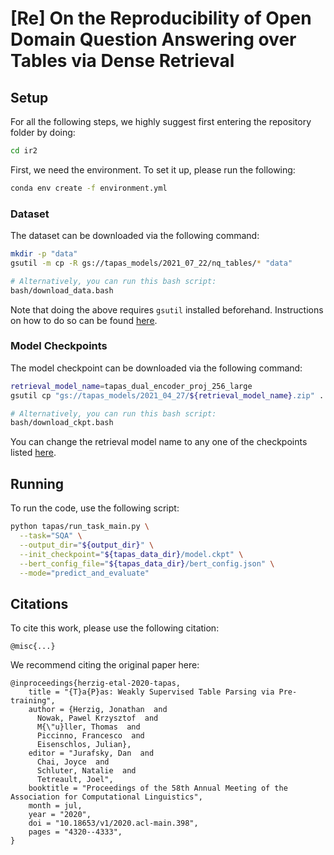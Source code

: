 # **[Re] On the Reproducibility of Open Domain Question Answering over Tables via Dense Retrieval**

## **Setup**

For all the following steps, we highly suggest first entering the repository folder by doing:

```sh
cd ir2
```

First, we need the environment. To set it up, please run the following:

```sh
conda env create -f environment.yml
```

### **Dataset**

The dataset can be downloaded via the following command:

```sh
mkdir -p "data"
gsutil -m cp -R gs://tapas_models/2021_07_22/nq_tables/* "data"

# Alternatively, you can run this bash script:
bash/download_data.bash
```

Note that doing the above requires `gsutil` installed beforehand. Instructions on how to do so can be found [here](https://cloud.google.com/storage/docs/gsutil_install).


### **Model Checkpoints**

The model checkpoint can be downloaded via the following command:

```sh
retrieval_model_name=tapas_dual_encoder_proj_256_large
gsutil cp "gs://tapas_models/2021_04_27/${retrieval_model_name}.zip" . && unzip "${retrieval_model_name}.zip"

# Alternatively, you can run this bash script:
bash/download_ckpt.bash
```

You can change the retrieval model name to any one of the checkpoints listed [here](misc/model_list.md).

## **Running**

To run the code, use the following script:

```sh
python tapas/run_task_main.py \
  --task="SQA" \
  --output_dir="${output_dir}" \
  --init_checkpoint="${tapas_data_dir}/model.ckpt" \
  --bert_config_file="${tapas_data_dir}/bert_config.json" \
  --mode="predict_and_evaluate"
```

## **Citations**

To cite this work, please use the following citation:
```
@misc{...}
```

We recommend citing the original paper here:
```
@inproceedings{herzig-etal-2020-tapas,
    title = "{T}a{P}as: Weakly Supervised Table Parsing via Pre-training",
    author = {Herzig, Jonathan  and
      Nowak, Pawel Krzysztof  and
      M{\"u}ller, Thomas  and
      Piccinno, Francesco  and
      Eisenschlos, Julian},
    editor = "Jurafsky, Dan  and
      Chai, Joyce  and
      Schluter, Natalie  and
      Tetreault, Joel",
    booktitle = "Proceedings of the 58th Annual Meeting of the Association for Computational Linguistics",
    month = jul,
    year = "2020",
    doi = "10.18653/v1/2020.acl-main.398",
    pages = "4320--4333",
}
```
